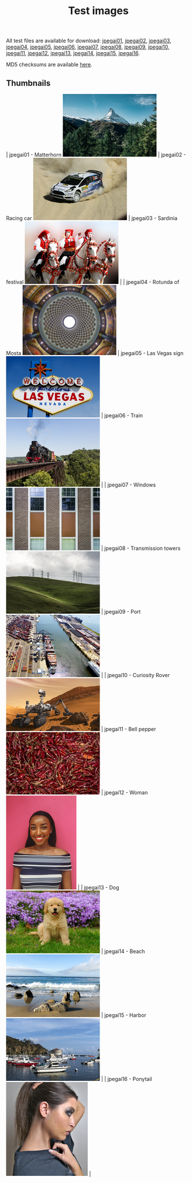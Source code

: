 ﻿---
layout: post
title: Test images
permalink: /test_images/
visible: 0
---

All test files are available for download: [jpegai01](/public/test_set/00001_TE_2096x1400.png.zip), [jpegai02](/public/test_set/00002_TE_2144x1424.png.zip), [jpegai03](/public/test_set/00003_TE_1944x1296.png.zip), [jpegai04](/public/test_set/00004_TE_1808x1352.png.zip ), [jpegai05](/public/test_set/00005_TE_1336x872.png.zip), [jpegai06](/public/test_set/00006_TE_1544x1120.png.zip), [jpegai07](/public/test_set/00007_TE_1472x976.png.zip), [jpegai08](/public/test_set/00008_TE_1912x1272.png.zip), [jpegai09](/public/test_set/00009_TE_1976x1312.png.zip), [jpegai10](/public/test_set/00010_TE_2000x1128.png.zip), [jpegai11](/public/test_set/00011_TE_1744x1160.png.zip), [jpegai12](/public/test_set/00012_TE_1512x2016.png.zip), [jpegai13](/public/test_set/00013_TE_1920x1280.png.zip), [jpegai14](/public/test_set/00014_TE_3680x2456.png.zip), [jpegai15](/public/test_set/00015_TE_3680x2456.png.zip), [jpegai16](/public/test_set/00016_TE_1744x2000.png.zip).

MD5 checksums are available [here](/public/png.md5.txt).

## Thumbnails

| jpegai01 - Matterhorn ![JPEGAI01](/public/test_set_thumbs/00001_TE_2096x1400.thumb.png) | jpegai02 - Racing car ![JPEGAI02](/public/test_set_thumbs/00002_TE_2144x1424.thumb.png) | jpegai03 - Sardinia festival ![JPEGAI03](/public/test_set_thumbs/00003_TE_1944x1296.thumb.png) |
| jpegai04 - Rotunda of Mosta ![JPEGAI04](/public/test_set_thumbs/00004_TE_1808x1352.thumb.png) | jpegai05 - Las Vegas sign ![JPEGAI05](/public/test_set_thumbs/00005_TE_1336x872.thumb.png) | jpegai06 - Train ![JPEGAI06](/public/test_set_thumbs/00006_TE_1544x1120.thumb.png) |
| jpegai07 - Windows ![JPEGAI07](/public/test_set_thumbs/00007_TE_1472x976.thumb.png) | jpegai08 - Transmission towers ![JPEGAI08](/public/test_set_thumbs/00008_TE_1912x1272.thumb.png) | jpegai09 - Port ![JPEGAI09](/public/test_set_thumbs/00009_TE_1976x1312.thumb.png) |
| jpegai10 - Curiosity Rover ![JPEGAI10](/public/test_set_thumbs/00010_TE_2000x1128.thumb.png) | jpegai11 - Bell pepper ![JPEGAI11](/public/test_set_thumbs/00011_TE_1744x1160.thumb.png) | jpegai12 - Woman ![JPEGAI12](/public/test_set_thumbs/00012_TE_1512x2016.thumb.png) |
| jpegai13 - Dog ![JPEGAI13](/public/test_set_thumbs/00013_TE_1920x1280.thumb.png) | jpegai14 - Beach ![JPEGAI14](/public/test_set_thumbs/00014_TE_3680x2456.thumb.png) | jpegai15 - Harbor ![JPEGAI15](/public/test_set_thumbs/00015_TE_3680x2456.thumb.png) |
| jpegai16 - Ponytail ![JPEGAI16](/public/test_set_thumbs/00016_TE_1744x2000.thumb.png) |